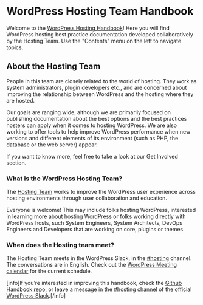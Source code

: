 # WordPress Hosting Team Handbook

Welcome to the [WordPress Hosting Handbook](https://make.wordpress.org/hosting/handbook/)! Here you will find WordPress hosting best practice documentation developed collaboratively by the Hosting Team. Use the "Contents" menu on the left to navigate topics.

## About the Hosting Team

People in this team are closely related to the world of hosting. They work as system administrators, plugin developers etc., and are concerned about improving the relationship between WordPress and the hosting where they are hosted.

Our goals are ranging wide, although we are primarily focused on publishing documentation about the best options and the best practices hosters can apply when it comes to hosting WordPress. We are also working to offer tools to help improve WordPress performance when new versions and different elements of its environment (such as PHP, the database or the web server) appear.

If you want to know more, feel free to take a look at our Get Involved section.

### What is the WordPress Hosting Team?

The [Hosting Team](https://make.wordpress.org/hosting/) works to improve the WordPress user experience across hosting environments through user collaboration and education.

Everyone is welcome! This may include folks hosting WordPress, interested in learning more about hosting WordPress or folks working directly with WordPress hosts, such System Engineers, System Architects, DevOps Engineers and Developers that are working on core, plugins or themes.

### When does the Hosting team meet?

The Hosting Team meets in the WordPress Slack, in the [#hosting](https://wordpress.slack.com/archives/hosting/) channel. The conversations are in English. Check out the [WordPress Meeting calendar](https://make.wordpress.org/meetings#hosting) for the current schedule.

[info]If you’re interested in improving this handbook, check the [Github Handbook repo](https://github.com/WordPress/hosting-handbook/), or leave a message in the [#hosting channel](https://wordpress.slack.com/archives/hosting/) of the official [WordPress Slack](https://make.wordpress.org/chat/).[/info]
